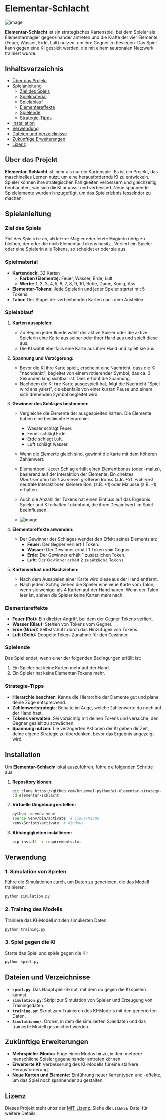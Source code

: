 # Elementar-Schlacht
![image](https://github.com/user-attachments/assets/1e42957f-e25b-4d47-94e0-2ffebea1ef23)

**Elementar-Schlacht** ist ein strategisches Kartenspiel, bei dem Spieler als Elementarmagier gegeneinander antreten und die Kräfte der vier Elemente (Feuer, Wasser, Erde, Luft) nutzen, um ihre Gegner zu besiegen. Das Spiel kann gegen eine KI gespielt werden, die mit einem neuronalen Netzwerk trainiert wurde.

## Inhaltsverzeichnis

- [Über das Projekt](#über-das-projekt)
- [Spielanleitung](#spielanleitung)
  - [Ziel des Spiels](#ziel-des-spiels)
  - [Spielmaterial](#spielmaterial)
  - [Spielablauf](#spielablauf)
  - [Elementareffekte](#elementareffekte)
  - [Spielende](#spielende)
  - [Strategie-Tipps](#strategie-tipps)
- [Installation](#installation)
- [Verwendung](#verwendung)
- [Dateien und Verzeichnisse](#dateien-und-verzeichnisse)
- [Zukünftige Erweiterungen](#zukünftige-erweiterungen)
- [Lizenz](#lizenz)

## Über das Projekt

**Elementar-Schlacht** ist mehr als nur ein Kartenspiel. Es ist ein Projekt, das maschinelles Lernen nutzt, um eine herausfordernde KI zu entwickeln. Spieler können ihre strategischen Fähigkeiten verbessern und gleichzeitig beobachten, wie sich die KI anpasst und verbessert. Neue spannende Spielelemente wurden hinzugefügt, um das Spielerlebnis fesselnder zu machen.

## Spielanleitung

### Ziel des Spiels

Ziel des Spiels ist es, als letzter Magier oder letzte Magierin übrig zu bleiben, der oder die noch Elementar-Tokens besitzt. Verliert ein Spieler oder eine Spielerin alle Tokens, so scheidet er oder sie aus.

### Spielmaterial

- **Kartendeck:** 32 Karten
  - **Farben (Elemente):** Feuer, Wasser, Erde, Luft
  - **Werte:** 1, 2, 3, 4, 5, 6, 7, 8, 9, 10, Bube, Dame, König, Ass
- **Elementar-Tokens:** Jede Spielerin und jeder Spieler startet mit 5 Tokens.
- **Talon:** Der Stapel der verbleibenden Karten nach dem Austeilen.

### Spielablauf

1. **Karten ausspielen:** 
   - Zu Beginn jeder Runde wählt der aktive Spieler oder die aktive Spielerin eine Karte aus seiner oder ihrer Hand aus und spielt diese aus.
   - Die KI wählt ebenfalls eine Karte aus ihrer Hand und spielt sie aus.
   
2. **Spannung und Verzögerung:** 
   - Bevor die KI ihre Karte spielt, erscheint eine Nachricht, dass die KI "nachdenkt", begleitet von einem rotierenden Symbol, das ca. 3 Sekunden lang sichtbar ist. Dies erhöht die Spannung.
   - Nachdem die KI ihre Karte ausgespielt hat, folgt die Nachricht "Spiel wird analysiert", die ebenfalls von einer kurzen Pause und einem sich drehenden Symbol begleitet wird.

3. **Gewinner des Schlages bestimmen:**
   - Vergleiche die Elemente der ausgespielten Karten. Die Elemente haben eine bestimmte Hierarchie:
     - Wasser schlägt Feuer.
     - Feuer schlägt Erde.
     - Erde schlägt Luft.
     - Luft schlägt Wasser.
   - Wenn die Elemente gleich sind, gewinnt die Karte mit dem höheren Zahlenwert.
   - Elementboni: Jeder Schlag erhält einen Elementbonus (oder -malus), basierend auf der Interaktion der Elemente. Ein direktes Übertrumpfen führt zu einem größeren Bonus (z.B. +3), während neutrale Interaktionen kleinere Boni (z.B. +1) oder Malusse (z.B. -1) erhalten.
   - Auch die Anzahl der Tokens hat einen Einfluss auf das Ergebnis. Spieler und KI erhalten Tokenboni, die ihren Gesamtwert im Spiel beeinflussen.
  
   - ![image](https://github.com/user-attachments/assets/90a915e1-611b-4d6c-99f5-975edbbe1496)


4. **Elementareffekte anwenden:** 
   - Der Gewinner des Schlages wendet den Effekt seines Elements an:
     - **Feuer:** Der Gegner verliert 1 Token.
     - **Wasser:** Der Gewinner erhält 1 Token vom Gegner.
     - **Erde:** Der Gewinner erhält 1 zusätzlichen Token.
     - **Luft:** Der Gewinner erhält 2 zusätzliche Tokens.

5. **Kartenverlust und Nachziehen:**
   - Nach dem Ausspielen einer Karte wird diese aus der Hand entfernt.
   - Nach jedem Schlag ziehen die Spieler eine neue Karte vom Talon, wenn sie weniger als 4 Karten auf der Hand haben. Wenn der Talon leer ist, ziehen die Spieler keine Karten mehr nach.

### Elementareffekte

- **Feuer (Rot):** Ein direkter Angriff, bei dem der Gegner Tokens verliert.
- **Wasser (Blau):** Stehlen von Tokens vom Gegner.
- **Erde (Grün):** Selbstschutz durch das Hinzufügen von Tokens.
- **Luft (Gelb):** Doppelte Token-Zunahme für den Gewinner.

### Spielende

Das Spiel endet, wenn einer der folgenden Bedingungen erfüllt ist:
1. Ein Spieler hat keine Karten mehr auf der Hand.
2. Ein Spieler hat keine Elementar-Tokens mehr.

### Strategie-Tipps

- **Hierarchie beachten:** Kenne die Hierarchie der Elemente gut und plane deine Züge entsprechend.
- **Zahlenwertstrategie:** Behalte im Auge, welche Zahlenwerte du noch auf der Hand hast.
- **Tokens verwalten:** Sei vorsichtig mit deinen Tokens und versuche, den Gegner gezielt zu schwächen.
- **Spannung nutzen:** Die verzögerten Aktionen der KI geben dir Zeit, deine eigene Strategie zu überdenken, bevor das Ergebnis angezeigt wird.

## Installation

Um **Elementar-Schlacht** lokal auszuführen, führe die folgenden Schritte aus:

1. **Repository klonen:**
   ```bash
   git clone https://github.com/kruemmel-python/ai-elementar-strategy-cardgame.git
   cd elementar-schlacht
   ```

2. **Virtuelle Umgebung erstellen:**
   ```bash
   python -m venv venv
   source venv/bin/activate  # Linux/MacOS
   venv\Scripts\activate  # Windows
   ```

3. **Abhängigkeiten installieren:**
   ```bash
   pip install -r requirements.txt
   ```

## Verwendung

### 1. Simulation von Spielen
Führe die Simulationen durch, um Daten zu generieren, die das Modell trainieren:
```bash
python simulation.py
```

### 2. Training des Modells
Trainiere das KI-Modell mit den simulierten Daten:
```bash
python training.py
```

### 3. Spiel gegen die KI
Starte das Spiel und spiele gegen die KI:
```bash
python spiel.py
```

## Dateien und Verzeichnisse

- **`spiel.py`**: Das Hauptspiel-Skript, mit dem du gegen die KI spielen kannst.
- **`simulation.py`**: Skript zur Simulation von Spielen und Erzeugung von Trainingsdaten.
- **`training.py`**: Skript zum Trainieren des KI-Modells mit den generierten Daten.
- **`Simulationen/`**: Ordner, in dem die simulierten Spieldaten und das trainierte Modell gespeichert werden.

## Zukünftige Erweiterungen

- **Mehrspieler-Modus:** Füge einen Modus hinzu, in dem mehrere menschliche Spieler gegeneinander antreten können.
- **Erweiterte KI:** Verbesserung des KI-Modells für eine stärkere Herausforderung.
- **Neue Karten und Elemente:** Einführung neuer Kartentypen und -effekte, um das Spiel noch spannender zu gestalten.

## Lizenz

Dieses Projekt steht unter der [MIT-Lizenz]([LICENSE](https://github.com/kruemmel-python/ai-elementar-strategy-cardgame/blob/main/LICENSE.md)). Siehe die `LICENSE`-Datei für weitere Details.

